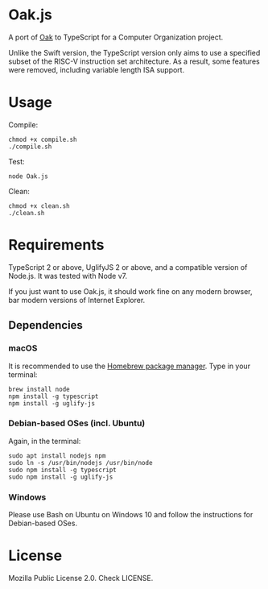 # Oak.js
A port of [Oak](https://github.com/Skyus/Oak) to TypeScript for a Computer Organization project.

Unlike the Swift version, the TypeScript version only aims to use a specified subset of the RISC-V instruction set architecture. As a result, some features were removed, including variable length ISA support.


# Usage
Compile:

    chmod +x compile.sh
    ./compile.sh

Test:

    node Oak.js

Clean:

    chmod +x clean.sh
    ./clean.sh

# Requirements
TypeScript 2 or above, UglifyJS 2 or above, and a compatible version of Node.js. It was tested with Node v7.

If you just want to use Oak.js, it should work fine on any modern browser, bar modern versions of Internet Explorer.

## Dependencies
### macOS
It is recommended to use the [Homebrew package manager](https://brew.sh). Type in your terminal:

    brew install node
    npm install -g typescript
    npm install -g uglify-js

### Debian-based OSes (incl. Ubuntu)
Again, in the terminal:

    sudo apt install nodejs npm
    sudo ln -s /usr/bin/nodejs /usr/bin/node
    sudo npm install -g typescript
    sudo npm install -g uglify-js   
    
### Windows
Please use Bash on Ubuntu on Windows 10 and follow the instructions for Debian-based OSes.

# License
Mozilla Public License 2.0. Check LICENSE.